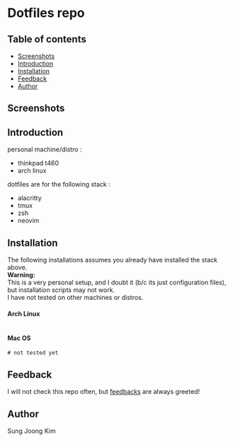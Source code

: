 # Dotfiles repo

## Table of contents
- [Screenshots](#screenshots)
- [Introduction](#introduction)
- [Installation](#installation)
- [Feedback](#feedback)
- [Author](#author)

## Screenshots 


## Introduction 
personal machine/distro : 
- thinkpad t460
- arch linux

dotfiles are for the following stack :
- alacritty
- tmux
- zsh
- neovim

## Installation
The following installations assumes you already have installed the stack above.  
**Warning:**   
This is a very personal setup, and I doubt it (b/c its just configuration files), but installation scripts may not work.   
I have not tested on other machines or distros.

#### Arch Linux
```
```

#### Mac OS
```
# not tested yet
```

## Feedback 
I will not check this repo often, but [feedbacks](https://github.com/SungJKK/.dotfiles/issues) are always greeted!

## Author
Sung Joong Kim
